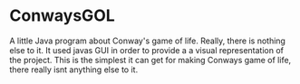 # ConwaysGOL
A little Java program about Conway's game of life.
Really, there is nothing else to it. It used javas GUI in order to provide a a visual representation of the project. This is the simplest it can get for making Conways game of life,
there really isnt anything else to it.
